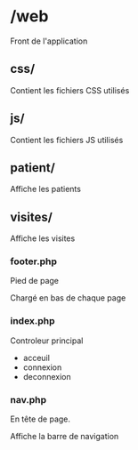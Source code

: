 # /web
Front de l'application

## css/
Contient les fichiers CSS utilisés

## js/
Contient les fichiers JS utilisés

## patient/
Affiche les patients

## visites/
Affiche les visites

### footer.php
Pied de page

Chargé en bas de chaque page

### index.php
Controleur principal
* acceuil
* connexion
* deconnexion

### nav.php
En tête de page.

Affiche la barre de navigation

